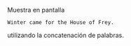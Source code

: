 Muestra en pantalla

```
Winter came for the House of Frey.
```

utilizando la concatenación de palabras.

